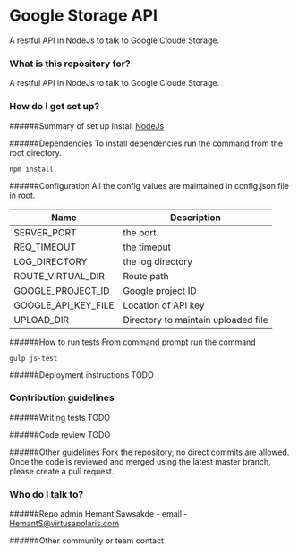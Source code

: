 # Google Storage API #

A restful API in NodeJs to talk to Google Cloude Storage.

### What is this repository for? ###

A restful API in NodeJs to talk to Google Cloude Storage.

### How do I get set up? ###

######Summary of set up
Install [NodeJs](https://nodejs.org/en/download/)
 
######Dependencies
To install dependencies run the command from the root directory.

    npm install

######Configuration
All the config values are maintained in config.json file in root.

Name | Description
------------ | -------------
SERVER_PORT| the port.
REQ_TIMEOUT| the timeput
LOG_DIRECTORY| the log directory
ROUTE_VIRTUAL_DIR | Route path
GOOGLE_PROJECT_ID | Google project ID
GOOGLE_API_KEY_FILE | Location of API key
UPLOAD_DIR | Directory to maintain uploaded file
   
######How to run tests
From command prompt run the command
        
    gulp js-test

######Deployment instructions
TODO

### Contribution guidelines ###

######Writing tests
TODO

######Code review
TODO

######Other guidelines
Fork the repository, no direct commits are allowed. Once the code is reviewed and merged using the latest master branch, please create a pull request.

### Who do I talk to? ###

######Repo admin
Hemant Sawsakde - email - HemantS@virtusapolaris.com

######Other community or team contact